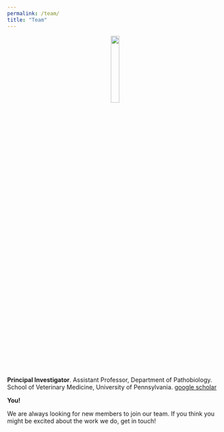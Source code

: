 ```yaml
---
permalink: /team/
title: "Team"
---
```

<center>
<img src="/assets/images/Louise-Moncla-headshot.png" width="20%">
</center>

__Principal Investigator__. 
Assistant Professor, Department of Pathobiology. 
School of Veterinary Medicine, University of Pennsylvania. 
[google scholar](https://scholar.google.com/citations?user=_myzKrwAAAAJ&hl=en)


__You!__

We are always looking for new members to join our team. If you think you might be excited about the work we do, get in touch! 
